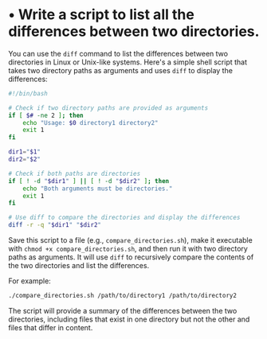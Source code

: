 # • Write a script to list all the differences between two directories.

You can use the `diff` command to list the differences between two directories in Linux or Unix-like systems. Here's a simple shell script that takes two directory paths as arguments and uses `diff` to display the differences:

```bash
#!/bin/bash

# Check if two directory paths are provided as arguments
if [ $# -ne 2 ]; then
    echo "Usage: $0 directory1 directory2"
    exit 1
fi

dir1="$1"
dir2="$2"

# Check if both paths are directories
if [ ! -d "$dir1" ] || [ ! -d "$dir2" ]; then
    echo "Both arguments must be directories."
    exit 1
fi

# Use diff to compare the directories and display the differences
diff -r -q "$dir1" "$dir2"

```

Save this script to a file (e.g., `compare_directories.sh`), make it executable with `chmod +x compare_directories.sh`, and then run it with two directory paths as arguments. It will use `diff` to recursively compare the contents of the two directories and list the differences.

For example:

```bash
./compare_directories.sh /path/to/directory1 /path/to/directory2

```

The script will provide a summary of the differences between the two directories, including files that exist in one directory but not the other and files that differ in content.